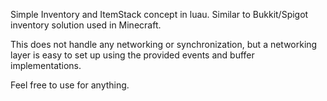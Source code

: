 Simple Inventory and ItemStack concept in luau. Similar to Bukkit/Spigot inventory solution used in Minecraft.

This does not handle any networking or synchronization, but a networking layer is easy to set up using the provided events and buffer implementations.

Feel free to use for anything.
